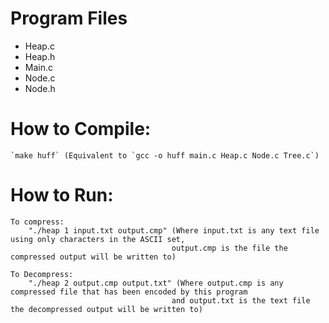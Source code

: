 

# Program Files
- Heap.c
- Heap.h
- Main.c
- Node.c
- Node.h
	
# How to Compile:

    `make huff` (Equivalent to `gcc -o huff main.c Heap.c Node.c Tree.c`)
  
# How to Run:

    To compress:
        "./heap 1 input.txt output.cmp" (Where input.txt is any text file using only characters in the ASCII set, 
                                        output.cmp is the file the compressed output will be written to)
    
    To Decompress:
        "./heap 2 output.cmp output.txt" (Where output.cmp is any compressed file that has been encoded by this program
                                        and output.txt is the text file the decompressed output will be written to)
